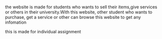 the website is made for students who wants to sell their items,give services or others in their university.With this website, other student who wants to purchase, get a service or other can browse this website to get any infomation

this is made for individual assignment
